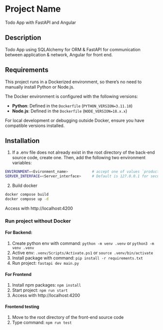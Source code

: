 # Project Name
Todo App with FastAPI and Angular

## Description
Todo App using SQLAlchemy for ORM & FastAPI for communication between application & network, Angular for front end.

## Requirements

This project runs in a Dockerized environment, so there’s no need to manually install Python or Node.js.

The Docker environment is configured with the following versions:
- **Python**: Defined in the `Dockerfile` (`PYTHON_VERSION=3.11.10`)
- **Node.js**: Defined in the `Dockerfile` (`NODE_VERSION=18.x.x`)

For local development or debugging outside Docker, ensure you have compatible versions installed.

## Installation

1. If a .env file does not already exist in the root directory of the back-end source code, create one. Then, add the following two environment variables:
```bash
ENVIRONMENT=<Evironment_name>           # accept one of values `production` or `development`. Default is `development`
SERVER_INTERFACE=<Server_interface>     # Default is 127.0.0.1 for security (if you want to access server from other host, set to 0.0.0.0)
```

2. Build docker
```sh
docker compose build
docker compose up -d
```

Access with http://localhost:4200

### Run project without Docker
#### For Backend:
1. Create python env with command: `python -m venv .venv` or `python3 -m venv .venv`
2. Active env: `.venv/Scripts/Activate.ps1` or `source .venv/bin/activate`
3. Install package with command: `pip install -r requirements.txt`
4. Run project: `fastapi dev main.py`

#### For Frontend
1. Install npm packages: `npm install`
2. Start project: `npm run start`
3. Access with http://localhost:4200


#### Frontend testing
1. Move to the root directory of the front-end source code
2. Type command: `npm run test`
